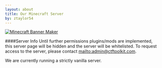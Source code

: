 ```yaml
---
layout: about
title: Our Minecraft Server
by: ztaylor54
---
```


<a href="http://topg.org/minecraft_banner_maker"><img src="http://topg.org/image/030116/109750.gif" alt="Minecraft Banner Maker"></a>  
  

####Server Info
Until further permissions plugins/mods are implemented, this server page will be hidden and the server will be whitelisted. To request access to the server, please contact <mailto:admin@ctftoolkit.com>.  
  
We are currently running a strictly vanilla server.

